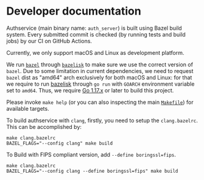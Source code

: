 # Developer documentation

Authservice (main binary name: `auth_server`) is built using Bazel build system. Every submitted
commit is checked (by running tests and build jobs) by our CI on GitHub Actions.

Currently, we only support macOS and Linux as development platform.

We run [`bazel`](https://bazel.build/) through [`bazelisk`](https://github.com/bazelbuild/bazelisk)
to make sure we use the correct version of `bazel`. Due to some limitation in current dependencies,
we need to request `bazel` dist as "amd64" arch exclusively for both macOS and Linux: for that we
require to run [bazelisk](https://github.com/bazelbuild/bazelisk) through `go run` with `GOARCH`
environment variable set to `amd64`. Thus, we require [Go 1.17.x](https://go.dev/doc/install) or
later to build this project.

Please invoke `make help` (or you can also inspecting the main [`Makefile`](./Makefile)) for
available targets.

To build authservice with `clang`, firstly, you need to setup the `clang.bazelrc`. This can be
accomplished by:

```console
make clang.bazelrc
BAZEL_FLAGS="--config clang" make build
```

To Build with FIPS compliant version, add `--define boringssl=fips`.

```console
make clang.bazelrc
BAZEL_FLAGS="--config clang --define boringssl=fips" make build
```
